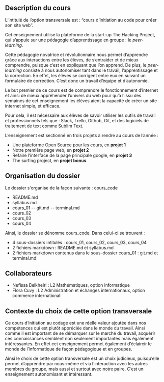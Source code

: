 
## Description du cours
L’intitulé de l’option transversale est : “cours d’initiation au code pour créer son site web”.

Cet enseignement utilise la plateforme de la start-up The Hacking Project, qui s’appuie sur une pédagogie d’apprentissage en groupe : le *peer-learning.*

Cette pédagogie novatrice et révolutionnaire nous permet d’apprendre grâce aux interactions entre les élèves, de s’entraider et de mieux comprendre, puisque c’est en expliquant que l’on apprend. De plus, le *peer-learning* consiste à nous autonomiser tant dans le travail, l’apprentissage et la correction. En effet, les élèves se corrigent entre eux en suivant un formulaire de correction. C’est donc un travail d’équipe et d’autonomie.

Le but premier de ce cours est de comprendre le fonctionnement d’internet et ainsi de mieux appréhender l’univers du web pour qu’à l’issu des semaines de cet enseignement les élèves aient la capacité de créer un site internet simple, et efficace.

Pour cela, il est nécessaire aux élèves de savoir utiliser les outils de travail et professionnels tels que : Slack, Trello, Github, Git, et des logiciels de traitement de text comme Sublim Text.

L’enseignement est sectionné en trois projets à rendre au cours de l’année :

- Une plateforme Open Source pour les cours, en **projet 1**
- Notre première page web, en **projet 2**
- Refaire l'interface de la page principale google, en **projet 3**
- The surfing project, en **projet bonus**

## Organisation du dossier

Le dossier s'organise de la façon suivante :
cours_code

- README.md
- syllabus.md
- cours_01
-- git.md
-- terminal.md
- cours_02
- cours_03
- cours_04

Ainsi, le dossier se dénomme cours_code. Dans celui-ci se trouvent :

- 4 sous-dossiers intitulés : cours_01, cours_02, cours_03, cours_04
- 2 fichiers markdown : README.md et syllabus.md
- 2 fichiers markdown contenus dans le sous-dossier cours_01 : git.md et terminal.md


## Collaborateurs

- Nefissa Belkheiri : L2 Mathématiques, option informatique
- Flora Cuvy : L2 Administration et échanges internationaux, option commerce international

## Contexte du choix de cette option transversale

Ce cours d’initiation au codage est une réelle valeur ajoutée dans nos compétences qui est plutôt appréciée dans le monde du travail. Ainsi comme il est important de se démarquer sur le marché du travail, acquérir ces connaissances semblent non seulement importantes mais également intéressantes. En effet cet enseignement permet également d’éclaircir le monde de l’informatique de façon pédagogique et en groupes.

Ainsi le choix de cette option transversale est un choix judicieux, puisqu’elle permet d’apprendre par nous-même et via l’interaction avec les autres membres du groupe, mais aussi et surtout avec notre paire. C’est un enseignement autonomisant et intéressant.
